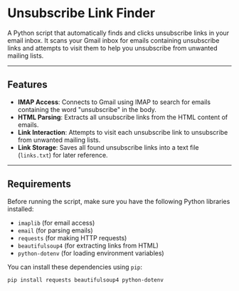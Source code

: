 # Unsubscribe Link Finder

A Python script that automatically finds and clicks unsubscribe links in your email inbox. It scans your Gmail inbox for emails containing unsubscribe links and attempts to visit them to help you unsubscribe from unwanted mailing lists.

---

## Features

- **IMAP Access**: Connects to Gmail using IMAP to search for emails containing the word "unsubscribe" in the body.
- **HTML Parsing**: Extracts all unsubscribe links from the HTML content of emails.
- **Link Interaction**: Attempts to visit each unsubscribe link to unsubscribe from unwanted mailing lists.
- **Link Storage**: Saves all found unsubscribe links into a text file (`links.txt`) for later reference.

---

## Requirements

Before running the script, make sure you have the following Python libraries installed:

- `imaplib` (for email access)
- `email` (for parsing emails)
- `requests` (for making HTTP requests)
- `beautifulsoup4` (for extracting links from HTML)
- `python-dotenv` (for loading environment variables)

You can install these dependencies using `pip`:

```bash
pip install requests beautifulsoup4 python-dotenv

